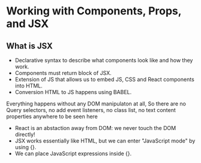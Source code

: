 # Working with Components, Props, and JSX

## What is JSX

- Declarative syntax to describe what components look like and how they work.
- Components must return block of JSX.
- Extension of JS that allows us to embed JS, CSS and React components into HTML.
- Conversion HTML to JS happens using BABEL.

Everything happens without any DOM manipulaton at all, So there are no Query selectors, no add event listeners, no class list, no text content properties anywhere to be seen here

- React is an abstaction away from DOM: we never touch the DOM directly!
- JSX works essentially like HTML, but we can enter "JavaScript mode" by using {}.
- We can place JavaScript expressions inside {}.
